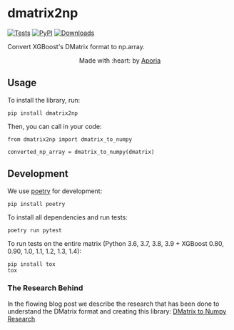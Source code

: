# dmatrix2np

[![Tests](https://github.com/aporia-ai/dmatrix2np/workflows/Test/badge.svg)](https://github.com/aporia-ai/dmatrix2np/actions?workflow=Test) [![PyPI](https://img.shields.io/pypi/v/dmatrix2np.svg)](https://pypi.org/project/dmatrix2np/) [![Downloads](https://pepy.tech/badge/dmatrix2np)](https://pepy.tech/project/dmatrix2np)

Convert XGBoost's DMatrix format to np.array.

<p align="center">Made with :heart: by <a href="https://www.aporia.com?utm_source=github&utm_medium=github&utm_campaign=dmatrix2np" target="_blank">Aporia</a></p>

## Usage

To install the library, run:

    pip install dmatrix2np

Then, you can call in your code:

    from dmatrix2np import dmatrix_to_numpy

    converted_np_array = dmatrix_to_numpy(dmatrix)

## Development

We use [poetry](https://python-poetry.org/) for development:

    pip install poetry

To install all dependencies and run tests:

    poetry run pytest
    
To run tests on the entire matrix (Python 3.6, 3.7, 3.8, 3.9 + XGBoost 0.80, 0.90, 1.0, 1.1, 1.2, 1.3, 1.4):
    
    pip install tox
    tox

### The Research Behind

In the flowing blog post we describe the research that has been done to understand the DMatrix format and creating this library:
[DMatrix to Numpy Research](https://www.aporia.com/how-to-convert-dmatrix-to-numpy-format-for-your-machine-learning-model-3/)

